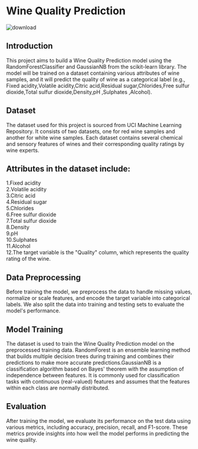 # Wine Quality Prediction

![download](https://github.com/harishramu17/WINE-QUALITY/assets/107133605/a0973490-557b-40c3-960c-703d38fb1858)



<h2>Introduction<br></h2>
<p>This project aims to build a Wine Quality Prediction model using the RandomForestClassifier and GaussianNB from the scikit-learn library. The model will be trained on a dataset containing various attributes of wine samples, and it will predict the quality of wine as a categorical label (e.g., Fixed acidity,Volatile acidity,Citric acid,Residual sugar,Chlorides,Free sulfur dioxide,Total sulfur dioxide,Density,pH
,Sulphates
,Alcohol).</p>

<h2>Dataset<br></h2>
<p>The dataset used for this project is sourced from UCI Machine Learning Repository. It consists of two datasets, one for red wine samples and another for white wine samples. Each dataset contains several chemical and sensory features of wines and their corresponding quality ratings by wine experts.</p>

<h2>Attributes in the dataset include:<br></h2>

1.Fixed acidity<br>
2.Volatile acidity<br>
3.Citric acid<br>
4.Residual sugar<br>
5.Chlorides<br>
6.Free sulfur dioxide<br>
7.Total sulfur dioxide<br>
8.Density<br>
9.pH<br>
10.Sulphates<br>
11.Alcohol<br>
12.The target variable is the "Quality" column, which represents the quality rating of the wine.<br>

<h2>Data Preprocessing<br></h2>
Before training the model, we preprocess the data to handle missing values, normalize or scale features, and encode the target variable into categorical labels. We also split the data into training and testing sets to evaluate the model's performance.

<h2>Model Training<br></h2>
The dataset is used to train the Wine Quality Prediction model on the preprocessed training data. RandomForest is an ensemble learning method that builds multiple decision trees during training and combines their predictions to make more accurate predictions.GaussianNB is a classification algorithm based on Bayes' theorem with the assumption of independence between features. It is commonly used for classification tasks with continuous (real-valued) features and assumes that the features within each class are normally distributed.

<h2>Evaluation<br></h2>
After training the model, we evaluate its performance on the test data using various metrics, including accuracy, precision, recall, and F1-score. These metrics provide insights into how well the model performs in predicting the wine quality.
